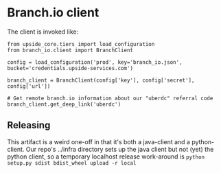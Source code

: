 # Branch.io client

The client is invoked like:

```
from upside_core.tiers import load_configuration
from branch_io.client import BranchClient

config = load_configuration('prod', key='branch_io.json', bucket='credentials.upside-services.com')

branch_client = BranchClient(config['key'], config['secret'], config['url'])

# Get remote branch.io information about our "uberdc" referral code
branch_client.get_deep_link('uberdc')

```

## Releasing

This artifact is a weird one-off in that it's both a java-client and a python-client.  Our repo's ../infra directory sets up the java client but not (yet) the python client, so a temporary localhost release work-around is `python setup.py sdist bdist_wheel upload -r local`
